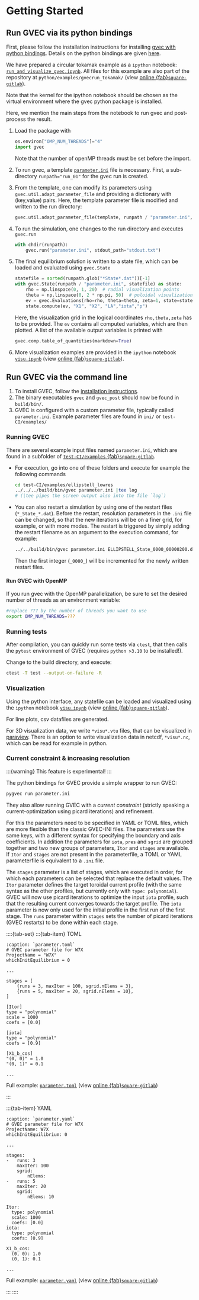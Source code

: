 # Getting Started

## Run GVEC via its python bindings

First, please follow the installation instructions for installing [gvec with python bindings](install.md). Details on the python bindings are given [here](python.md).

We have prepared a circular tokamak example as a `ipython` notebook: [`run_and_visualize_gvec.ipynb`](<path:../../python/examples/gvecrun_tokamak/run_and_visualize_gvec.ipynb>).
All files for this example are also part of the repository at `python/examples/gvecrun_tokamak/` (view [online {fab}`square-gitlab`](https://gitlab.mpcdf.mpg.de/gvec-group/gvec/-/blob/develop/python/examples/gvecrun_tokamak)).

Note that the kernel for the ipython notebook should be chosen as the virtual environment where the gvec python package is installed.

Here, we mention the main steps from the notebook to run gvec and post-process the result.
1.  Load the package with
    ```python
    os.environ["OMP_NUM_THREADS"]="4"
    import gvec
    ```
    Note that the number of openMP threads must be set before the import.

1.  To run gvec, a template [`parameter.ini`](<path:../../python/examples/gvecrun_tokamak/parameter.ini>) file is necessary.
    First, a sub-directory `runpath="run_01"` for the gvec run is created.

1.  From the template, one can modify its parameters using `gvec.util.adapt_parameter_file` and providing a dictionary with (key,value) pairs.
    Here, the template parameter file is modified and written to the run directory:
    ```python
    gvec.util.adapt_parameter_file(template, runpath / "parameter.ini", **params)
    ```
1.  To run the simulation, one changes to the run directory and executes `gvec.run`
    ```python
    with chdir(runpath):
        gvec.run("parameter.ini", stdout_path="stdout.txt")
    ```
1.  The final equilibrium solution is written to a state file, which can be loaded and evaluated using `gvec.State`
    ```python
    statefile = sorted(runpath.glob("*State*.dat"))[-1]
    with gvec.State(runpath / "parameter.ini", statefile) as state:
        rho = np.linspace(0, 1, 20)  # radial visualization points
        theta = np.linspace(0, 2 * np.pi, 50)  # poloidal visualization points
        ev = gvec.Evaluations(rho=rho, theta=theta, zeta=1, state=state)
        state.compute(ev, "X1", "X2", "LA","iota","p")
    ```
    Here, the visualization grid in the logical coordinates `rho,theta,zeta` has to be provided. The `ev` contains all computed variables, which are then plotted. A list of the available output variables is printed with
    ```python
    gvec.comp.table_of_quantities(markdown=True)
    ```

1. More visualization examples are provided in the `ipython` notebook [`visu.ipynb`](<path:../../python/examples/visu.ipynb>) (view [online {fab}`square-gitlab`](https://gitlab.mpcdf.mpg.de/gvec-group/gvec/-/blob/develop/python/examples/visu.ipynb)).

## Run GVEC via the command line

1) To install GVEC, follow the [installation instructions](install).
2) The binary executables `gvec` and `gvec_post` should now be found in `build/bin/`.
3) GVEC is configured with a custom parameter file, typically called `parameter.ini`.
Example parameter files are found in `ini/` or `test-CI/examples/`

### Running GVEC

There are several example input files named `parameter.ini`, which are found in a subfolder of [`test-CI/examples` {fab}`square-gitlab`](https://gitlab.mpcdf.mpg.de/gvec-group/gvec/-/blob/develop/test-CI/examples/).

*   For execution, go into one of these folders and execute for example the following commands
    ```bash
    cd test-CI/examples/ellipstell_lowres
    ../../../build/bin/gvec parameter.ini |tee log
    # (|tee pipes the screen output also into the file `log`)
    ```
*   You can also restart a simulation by using one of the restart files (`*_State_*.dat`).
    Before the restart, resolution parameters in the `.ini` file can be changed, so that the new iterations will be on a finer grid, for example, or with more modes. The restart is triggered by simply adding the restart filename as an argument to the execution command, for example:
    ```bash
    ../../build/bin/gvec parameter.ini ELLIPSTELL_State_0000_00000200.dat |tee log
    ```
    Then the first integer (`_0000_`) will be incremented for the newly written restart files.

#### Run GVEC with OpenMP

If you run gvec with the OpenMP parallelization, be sure to set the desired number of threads as an environment variable:
   ```bash
   #replace ??? by the number of threads you want to use
   export OMP_NUM_THREADS=???
   ```

### Running tests

After compilation, you can quickly run some tests via `ctest`, that then calls the `pytest` environment of GVEC (requires `python >3.10` to be installed!).

Change to the build directory, and execute:
```bash
ctest -T test --output-on-failure -R
```

### Visualization

Using the python interface, any statefile can be loaded and visualized using the `ipython` notebook [`visu.ipynb`](<path:../../python/examples/visu.ipynb>) (view [online {fab}`square-gitlab`](https://gitlab.mpcdf.mpg.de/gvec-group/gvec/-/blob/develop/python/examples/visu.ipynb)).

For line plots, csv datafiles are generated.

For 3D visualization data, we write `*visu*.vtu` files, that can be visualized in [paraview](https://www.paraview.org). There is an option to write visualization data in netcdf, `*visu*.nc`, which can be read for example in python.

### Current constraint & increasing resolution

:::{warning}
This feature is experimental!
:::

The python bindings for GVEC provide a simple wrapper to run GVEC:
```bash
pygvec run parameter.ini
```

They also allow running GVEC with a *current constraint* (strictly speaking a current-optimization using picard iterations) and refinement.

For this the parameters need to be specified in YAML or TOML files, which are more flexible than the classic GVEC-INI files.
The parameters use the same keys, with a different syntax for specifying the boundary and axis coefficients.
In addition the parameters for `iota`, `pres` and `sgrid` are grouped together
and two new groups of parameters, `Itor` and `stages` are available.
If `Itor` and `stages` are not present in the parameterfile, a TOML or YAML parameterfile is equivalent to a `.ini` file.

The `stages` parameter is a list of stages, which are executed in order, for which each parameters can be selected that replace the default values.
The `Itor` parameter defines the target toroidal current profile (with the same syntax as the other profiles, but currently only with `type: polynomial`).
GVEC will now use picard iterations to optimize the input `iota` profile, such that the resulting current converges towards the target profile.
The `iota` parameter is now only used for the initial profile in the first run of the first stage.
The `runs` parameter within `stages` sets the number of picard iterations (GVEC restarts) to be done within each stage.

::::{tab-set}
:::{tab-item} TOML

```{code-block} toml
:caption: `parameter.toml`
# GVEC parameter file for W7X
ProjectName = "W7X"
whichInitEquilibrium = 0

...

stages = [
    {runs = 3, maxIter = 100, sgrid.nElems = 3},
    {runs = 5, maxIter = 20, sgrid.nElems = 10},
]

[Itor]
type = "polynomial"
scale = 1000
coefs = [0.0]

[iota]
type = "polynomial"
coefs = [0.9]

[X1_b_cos]
"(0, 0)" = 1.0
"(0, 1)" = 0.1

...
```

Full example: [`parameter.toml`](<path:../../python/examples/current_constraint/parameter.toml>)
(view [online {fab}`square-gitlab`](https://gitlab.mpcdf.mpg.de/gvec-group/gvec/-/blob/develop/python/examples/current_constraint/parameter.toml))

:::

:::{tab-item} YAML
```{code-block} yaml
:caption: `parameter.yaml`
# GVEC parameter file for W7X
ProjectName: W7X
whichInitEquilibrium: 0

...

stages:
-   runs: 3
    maxIter: 100
    sgrid:
        nElems:
-   runs: 5
    maxIter: 20
    sgrid:
        nElems: 10

Itor:
  type: polynomial
  scale: 1000
  coefs: [0.0]
iota:
  type: polynomial
  coefs: [0.9]

X1_b_cos:
  (0, 0): 1.0
  (0, 1): 0.1

...
```

Full example: [`parameter.yaml`](<path:../../python/examples/current_constraint/parameter.yaml>)
(view [online {fab}`square-gitlab`](https://gitlab.mpcdf.mpg.de/gvec-group/gvec/-/blob/develop/python/examples/current_constraint/parameter.yaml))

:::
::::
